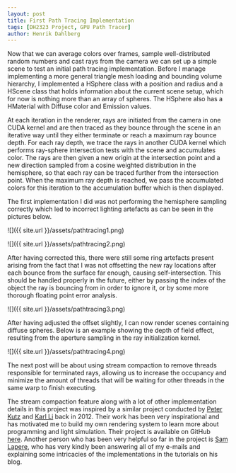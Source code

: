 ```yaml
---
layout: post
title: First Path Tracing Implementation
tags: [DH2323 Project, GPU Path Tracer]
author: Henrik Dahlberg
---
```


Now that we can average colors over frames, sample well-distributed random numbers and cast rays from the camera we can set up a simple scene to test an initial path tracing implementation. Before I manage implementing a more general triangle mesh loading and bounding volume hierarchy, I implemented a HSphere class with a position and radius and a HScene class that holds information about the current scene setup, which for now is nothing more than an array of spheres. The HSphere also has a HMaterial with Diffuse color and Emission values.

At each iteration in the renderer, rays are initiated from the camera in one CUDA kernel and are then traced as they bounce through the scene in an iterative way until they either terminate or reach a maximum ray bounce depth. For each ray depth, we trace the rays in another CUDA kernel which performs ray-sphere intersection tests with the scene and accumulates color. The rays are then given a new origin at the intersection point and a new direction sampled from a cosine weighted distribution in the hemisphere, so that each ray can be traced further from the intersection point. When the maximum ray depth is reached, we pass the accumulated colors for this iteration to the accumulation buffer which is then displayed.

The first implementation I did was not performing the hemisphere sampling correctly which led to incorrect lighting artefacts as can be seen in the pictures below.

![]({{ site.url }}/assets/pathtracing1.png)

![]({{ site.url }}/assets/pathtracing2.png)

After having corrected this, there were still some ring artefacts present arising from the fact that I was not offsetting the new ray locations after each bounce from the surface far enough, causing self-intersection. This should be handled properly in the future, either by passing the index of the object the ray is bouncing from in order to ignore it, or by some more thorough floating point error analysis.

![]({{ site.url }}/assets/pathtracing3.png)

After having adjusted the offset slightly, I can now render scenes containing diffuse spheres. Below is an example showing the depth of field effect, resulting from the aperture sampling in the ray initialization kernel.

![]({{ site.url }}/assets/pathtracing4.png)

The next post will be about using stream compaction to remove threads responsible for terminated rays, allowing us to increase the occupancy and minimize the amount of threads that will be waiting for other threads in the same warp to finish executing.

The stream compaction feature along with a lot of other implementation details in this project was inspired by a similar project conducted by [Peter Kutz](http://www.peterkutz.com/) and [Karl Li](http://www.yiningkarlli.com/) back in 2012. Their work has been very inspirational and has motivated me to build my own rendering system to learn more about programming and light simulation. Their project is available on GitHub [here](http://github.com/peterkutz/GPUPathTracer). Another person who has been very helpful so far in the project is [Sam Lapere](http://raytracey.blogspot.com/), who has very kindly been answering all of my e-mails and explaining some intricacies of the implementations in the tutorials on his blog.
